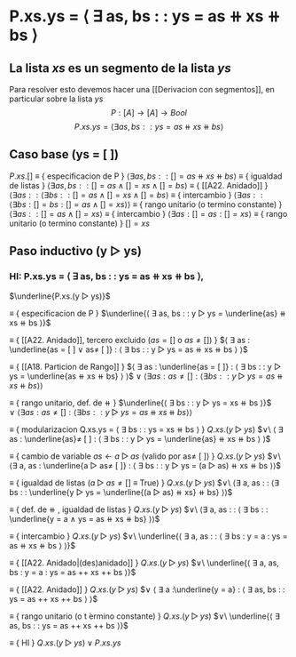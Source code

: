 # P.xs.ys = ⟨ ∃ as, bs : : ys = as ⧺ xs ⧺ bs ⟩
## La lista $xs$ es un segmento de la lista $ys$
Para resolver esto devemos hacer una [[Derivacion con segmentos]], en particular sobre la lista $ys$
$$P : [A] → [A] → Bool$$
$$P.xs.ys = ⟨ ∃ as, bs : : ys = as ⧺ xs ⧺ bs ⟩$$
## Caso base (ys = [ ])
$P.xs.[ ]$
≡ { especificacion de P }
$⟨∃ as, bs : : [ ] = as ⧺ xs ⧺ bs⟩$
≡ { igualdad de listas }
$⟨∃ as, bs : : [ ] = as ∧ [ ] = xs ∧ [ ] = bs ⟩$
≡ { [[A22. Anidado]] }
$⟨∃ as : : ⟨ ∃ bs : : [ ] = as ∧ [ ] = xs ∧ [ ] = bs ⟩$
≡ { intercambio }
$⟨∃ as : : ⟨ ∃ bs : [ ] = bs : [ ] = as ∧ [ ] = xs ⟩⟩$
≡ { rango unitario (o termino constante) }
$⟨∃ as : : [ ] = as ∧ [ ] = xs ⟩$
≡ { intercambio }
$⟨ ∃ as : [ ] = as : [ ] = xs ⟩$
≡ { rango unitario (o termino constante) }
$[ ] = xs$

## Paso inductivo (y ▷ ys)
### HI: P.xs.ys = ⟨ ∃ as, bs : : ys = as ⧺ xs ⧺ bs ⟩,
$\underline{P.xs.(y ▷ ys)}$

≡ { especificacion de P }
$\underline{⟨ ∃ as, bs : : y ▷ ys = \underline{as} ⧺ xs ⧺ bs ⟩}$

≡ { [[A22. Anidado]], tercero excluido ($as = [ ]$ o $as≠ [ ]$) }
$⟨ ∃ as : \underline{as = [ ] ∨ as≠ [ ]} : ⟨ ∃ bs : : y ▷ ys = as ⧺ xs ⧺ bs ⟩ ⟩$

≡ { [[A18. Particion de Rango]] }
$⟨ ∃ as : \underline{as = [ ]} : ⟨ ∃ bs : : y ▷ ys = \underline{as ⧺ xs ⧺ bs} ⟩ ⟩$
$∨\ ⟨ ∃ as : as≠ [ ] : ⟨ ∃ bs : : y ▷ ys = as ⧺ xs ⧺ bs ⟩ ⟩$

≡ { rango unitario, def. de ⧺ }
$\underline{⟨ ∃ bs : : y ▷ ys = xs ⧺ bs ⟩}$
$∨\ ⟨ ∃ as : as≠ [ ] : ⟨ ∃ bs : : y ▷ ys = as ⧺ xs ⧺ bs ⟩ ⟩$

≡ { modularizacion Q.xs.ys = ⟨ ∃ bs : : ys = xs ⧺ bs ⟩ }
$Q.xs.(y ▷ ys)$
$∨\ ⟨ ∃ as : \underline{as}≠ [ ] : ⟨ ∃ bs : : y ▷ ys = \underline{as} ⧺ xs ⧺ bs ⟩ ⟩$

≡ { cambio de variable $as ← a ▷ as$ (valido por as≠ [ ]) }
$Q.xs.(y ▷ ys)$
$∨\ ⟨∃ a, as : \underline{a ▷ as≠ [ ]} : ⟨ ∃ bs : : y ▷ ys = (a ▷ as) ⧺ xs ⧺ bs ⟩⟩$

≡ { igualdad de listas ($a ▷ as≠ [ ]$ ≡ True) }
$Q.xs.(y ▷ ys)$
$∨\ ⟨∃ a, as : : ⟨∃ bs : : \underline{y ▷ ys = \underline{(a ▷ as) ⧺ xs} ⧺ bs} ⟩⟩$

≡ { def. de ⧺ , igualdad de listas }
$Q.xs.(y ▷ ys)$
$∨\ ⟨∃ a, as : : ⟨ ∃ bs : : \underline{y = a ∧ ys = as ⧺ xs ⧺ bs} ⟩⟩$

≡ { intercambio }
$Q.xs.(y ▷ ys)$
$∨\ \underline{⟨ ∃ a, as : : ⟨ ∃ bs : y = a : ys = as ⧺ xs ⧺ bs ⟩ ⟩}$

≡ { [[A22. Anidado|(des)anidado]] }
$Q.xs.(y ▷ ys)$
$∨\ \underline{⟨ ∃ a, as, bs : y = a : ys = as ++ xs ++ bs ⟩}$

≡ { [[A22. Anidado]] }
$Q.xs.(y ▷ ys)$
$∨ ⟨ ∃ a :\underline{y = a} : ⟨ ∃ as, bs : : ys = as ++ xs ++ bs ⟩ ⟩$

≡ { rango unitario (o t ́ermino constante) }
$Q.xs.(y ▷ ys)$
$∨\ \underline{⟨ ∃ as, bs : : ys = as ++ xs ++ bs ⟩}$

≡ { HI }
$Q.xs.(y ▷ ys) ∨ P.xs.ys$